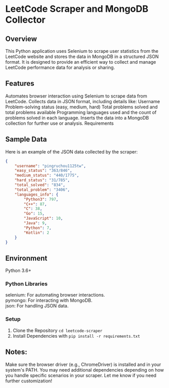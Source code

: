 # LeetCode Scraper and MongoDB Collector

## Overview

This Python application uses Selenium to scrape user statistics from the LeetCode website and stores the data in MongoDB in a structured JSON format. It is designed to provide an efficient way to collect and manage LeetCode performance data for analysis or sharing.

## Features

Automates browser interaction using Selenium to scrape data from LeetCode.
Collects data in JSON format, including details like:
Username
Problem-solving status (easy, medium, hard)
Total problems solved and total problems available
Programming languages used and the count of problems solved in each language.
Inserts the data into a MongoDB collection for further use or analysis.
Requirements

## Sample Data
Here is an example of the JSON data collected by the scraper:
```json
{
    "username": "pingruchou1125tw",
    "easy_status": "363/846",
    "medium_status": "440/1775",
    "hard_status": "31/785",
    "total_solved": "834",
    "total_problem": "3406",
    "languages_info": {
        "Python3": 797,
        "C++": 87,
        "C": 38,
        "Go": 15,
        "JavaScript": 10,
        "Java": 9,
        "Python": 7,
        "Kotlin": 2
    }
}
```

## Environment
Python 3.6+
### Python Libraries
selenium: For automating browser interactions. <br>
pymongo: For interacting with MongoDB. <br>
json: For handling JSON data.

### Setup

1. Clone the Repository
```cd leetcode-scraper```
2. Install Dependencies with 
```pip install -r requirements.txt```

## Notes:
Make sure the browser driver (e.g., ChromeDriver) is installed and in your system's PATH.
You may need additional dependencies depending on how you handle specific scenarios in your scraper. Let me know if you need further customization!